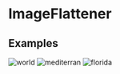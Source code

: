 # ImageFlattener

## Examples
![world](https://github.com/ndriqa/ImageFlattener/assets/32796182/22f6c793-7402-4562-b967-2ded45eab901)
![mediterran](https://github.com/ndriqa/ImageFlattener/assets/32796182/9c6202ad-a600-481a-83b1-afa096484479)
![florida](https://github.com/ndriqa/ImageFlattener/assets/32796182/253307a7-c010-4b82-9a73-cc4699697f6b)
